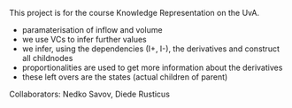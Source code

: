 This project is for the course Knowledge Representation on the UvA.

- paramaterisation of inflow and volume
- we use VCs to infer further values
- we infer, using the dependencies (I+, I-), the derivatives and construct all childnodes
- proportionalities are used to get more information about the derivatives
- these left overs are the states (actual children of parent)

Collaborators: Nedko Savov, Diede Rusticus